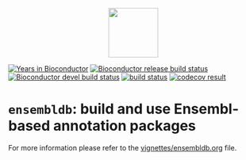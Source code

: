 
<p align = "center"><img src="https://github.com/jotsetung/BioC-stickers/blob/master/ensembldb/ensembldb.png" height="100"></p>

[![Years in Bioconductor](http://www.bioconductor.org/shields/years-in-bioc/ensembldb.svg)](http://www.bioconductor.org/packages/release/bioc/html/ensembldb.html)
[![Bioconductor release build status](http://www.bioconductor.org/shields/build/release/bioc/ensembldb.svg)](http://www.bioconductor.org/packages/release/bioc/html/ensembldb.html)
[![Bioconductor devel build status](http://www.bioconductor.org/shields/build/devel/bioc/ensembldb.svg)](http://www.bioconductor.org/checkResults/devel/bioc-LATEST/ensembldb.html)
[![build status](https://github.com/jorainer/ensembldb/workflows/R-CMD-check/badge.svg)](https://github.com/jorainer/ensembldb/actions?query=workflow%3AR-CMD-check)
[![codecov result](https://codecov.io/github/jorainer/ensembldb/coverage.svg?branch=master)](https://codecov.io/github/jorainer/ensembldb?branch=master)

# `ensembldb`: build and use Ensembl-based annotation packages

For more information please refer to
the [vignettes/ensembldb.org](vignettes/ensembldb.org) file.
